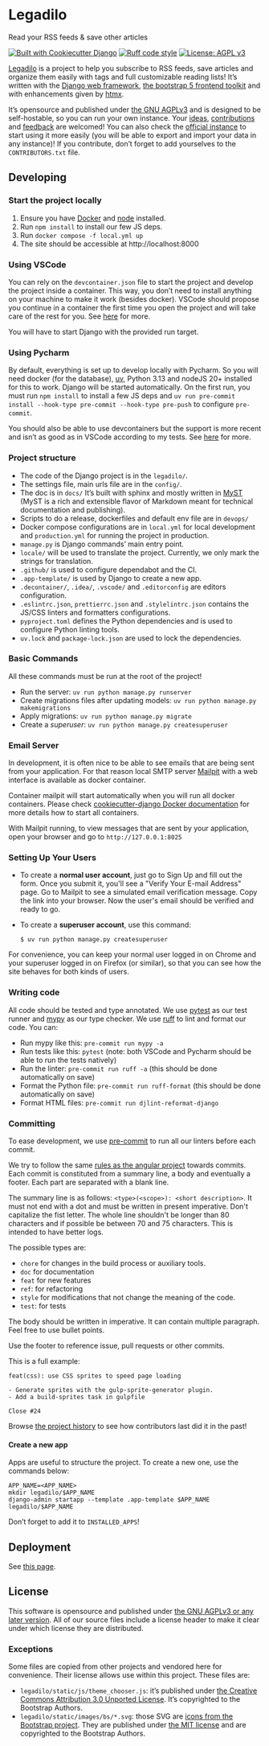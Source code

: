 # Legadilo

Read your RSS feeds & save other articles

[![Built with Cookiecutter Django](https://img.shields.io/badge/built%20with-Cookiecutter%20Django-ff69b4.svg?logo=cookiecutter)](https://github.com/cookiecutter/cookiecutter-django/)
[![Ruff code style](https://img.shields.io/badge/code%20style-ruff-000000.svg)](https://github.com/astral-sh/ruff/)
[![License: AGPL v3](https://img.shields.io/badge/License-AGPL_v3-blue.svg)](https://www.gnu.org/licenses/agpl-3.0)

[Legadilo](https://www.legadilo.eu/) is a project to help you subscribe to RSS feeds, save articles and organize them easily with tags and full customizable reading lists! It’s written with the [Django web framework](https://www.djangoproject.com/), [the bootstrap 5 frontend toolkit](https://getbootstrap.com/) and with enhancements given by [htmx](https://htmx.org/).

It’s opensource and published under [the GNU AGPLv3](https://www.gnu.org/licenses/agpl-3.0.html#license-text) and is designed to be self-hostable, so you can run your own instance.
Your [ideas](https://github.com/Jenselme/legadilo/issues/new), [contributions](https://github.com/Jenselme/legadilo/pulls) and [feedback](https://github.com/Jenselme/legadilo/discussions) are welcomed! You can also check the [official instance](https://www.legadilo.eu/) to start using it more easily (you will be able to export and import your data in any instance)! If you contribute, don’t forget to add yourselves to the `CONTRIBUTORS.txt` file.

## Developing

### Start the project locally

1. Ensure you have [Docker](https://www.docker.com/) and [node](https://nodejs.org/en) installed.
2. Run `npm install` to install our few JS deps.
3. Run `docker compose -f local.yml up`
4. The site should be accessible at http://localhost:8000

### Using VSCode

You can rely on the `devcontainer.json` file to start the project and develop the project inside a container. This way, you don’t need to install anything on your machine to make it work (besides docker). VSCode should propose you continue in a container the first time you open the project and will take care of the rest for you. See [here](https://containers.dev/supporting) for more.

You will have to start Django with the provided run target.

### Using Pycharm

By default, everything is set up to develop locally with Pycharm. So you will need docker (for the database), [uv](https://docs.astral.sh/uv/), Python 3.13 and nodeJS 20+ installed for this to work.
Django will be started automatically.
On the first run, you must run `npm install` to install a few JS deps and `uv run pre-commit install --hook-type pre-commit --hook-type pre-push` to configure `pre-commit`.

You should also be able to use devcontainers but the support is more recent and isn’t as good as in VSCode according to my tests.
See [here](https://www.jetbrains.com/help/pycharm/connect-to-devcontainer.html) for more.

### Project structure

- The code of the Django project is in the `legadilo/`.
- The settings file, main urls file are in the `config/`.
- The doc is in `docs/` It’s built with sphinx and mostly written in [MyST](https://myst-parser.readthedocs.io/en/v0.15.1/index.html) (MyST is a rich and extensible flavor of Markdown meant for technical documentation and publishing).
- Scripts to do a release, dockerfiles and default env file are in `devops/`
- Docker compose configurations are in `local.yml` for local development and `production.yml` for running the project in production.
- `manage.py` is Django commands’ main entry point.
- `locale/` will be used to translate the project. Currently, we only mark the strings for translation.
- `.github/` is used to configure dependabot and the CI.
- `.app-template/` is used by Django to create a new app.
- `.decontainer/`, `.idea/`, `.vscode/` and `.editorconfig` are editors configuration.
- `.eslintrc.json`, `prettierrc.json` and `.stylelintrc.json` contains the JS/CSS linters and formatters configurations.
- `pyproject.toml` defines the Python dependencies and is used to configure Python linting tools.
- `uv.lock` and `package-lock.json` are used to lock the dependencies.

### Basic Commands

All these commands must be run at the root of the project!

- Run the server: `uv run python manage.py runserver`
- Create migrations files after updating models: `uv run python manage.py makemigrations`
- Apply migrations: `uv run python manage.py migrate`
- Create a _superuser_: `uv run python manage.py createsuperuser`

### Email Server

In development, it is often nice to be able to see emails that are being sent from your application. For that reason local SMTP server [Mailpit](https://github.com/axllent/mailpit) with a web interface is available as docker container.

Container mailpit will start automatically when you will run all docker containers.
Please check [cookiecutter-django Docker documentation](http://cookiecutter-django.readthedocs.io/en/latest/deployment-with-docker.html) for more details how to start all containers.

With Mailpit running, to view messages that are sent by your application, open your browser and go to `http://127.0.0.1:8025`

### Setting Up Your Users

- To create a **normal user account**, just go to Sign Up and fill out the form. Once you submit it, you'll see a "Verify Your E-mail Address" page. Go to Mailpit to see a simulated email verification message. Copy the link into your browser. Now the user's email should be verified and ready to go.
- To create a **superuser account**, use this command:

      $ uv run python manage.py createsuperuser

For convenience, you can keep your normal user logged in on Chrome and your superuser logged in on Firefox (or similar), so that you can see how the site behaves for both kinds of users.

### Writing code

All code should be tested and type annotated. We use [pytest](https://docs.pytest.org/en/8.2.x/) as our test runner and [mypy](https://mypy-lang.org/) as our type checker. We use [ruff](https://docs.astral.sh/ruff/) to lint and format our code. You can:

- Run mypy like this: `pre-commit run mypy -a`
- Run tests like this: `pytest` (note: both VSCode and Pycharm should be able to run the tests natively)
- Run the linter: `pre-commit run ruff -a` (this should be done automatically on save)
- Format the Python file: `pre-commit run ruff-format` (this should be done automatically on save)
- Format HTML files: `pre-commit run djlint-reformat-django`

### Committing

To ease development, we use [pre-commit](https://pre-commit.com/) to run all our linters before each commit.

We try to follow the same [rules as the angular project](https://github.com/angular/angular.js/blob/master/DEVELOPERS.md#-git-commit-guidelines>) towards commits. Each commit is constituted from a summary line, a body and eventually a footer. Each part are separated with a blank line.

The summary line is as follows: `<type>(<scope>): <short description>`. It must not end with a dot and must be written in present imperative. Don't capitalize the fist letter. The whole line shouldn't be longer than 80 characters and if possible be between 70 and 75 characters. This is intended to have better logs.

The possible types are:
- `chore` for changes in the build process or auxiliary tools.
- `doc` for documentation
- `feat` for new features
- `ref`: for refactoring
- `style` for modifications that not change the meaning of the code.
- `test`: for tests

The body should be written in imperative. It can contain multiple paragraph. Feel free to use bullet points.

Use the footer to reference issue, pull requests or other commits.

This is a full example:

```
feat(css): use CSS sprites to speed page loading

- Generate sprites with the gulp-sprite-generator plugin.
- Add a build-sprites task in gulpfile

Close #24
```

Browse [the project history](https://github.com/Jenselme/legadilo/commits/main/) to see how contributors last did it in the past!

#### Create a new app

Apps are useful to structure the project. To create a new one, use the commands below:

```
APP_NAME=<APP_NAME>
mkdir legadilo/$APP_NAME
django-admin startapp --template .app-template $APP_NAME legadilo/$APP_NAME
```

Don’t forget to add it to `INSTALLED_APPS`!


## Deployment

See [this page](./docs/deploy.md).

## License

This software is opensource and published under [the GNU AGPLv3 or any later version](https://www.gnu.org/licenses/agpl-3.0.html#license-text).
All of our source files include a license header to make it clear under which license they are distributed.

### Exceptions

Some files are copied from other projects and vendored here for convenience.
Their license allows use within this project.
These files are:

- `legadilo/static/js/theme_chooser.js`: it’s published under [the Creative Commons Attribution 3.0 Unported License](https://creativecommons.org/licenses/by/3.0/deed.en). It’s copyrighted to the Bootstrap Authors.
- `legadilo/static/images/bs/*.svg`: those SVG are [icons from the Bootstrap project](https://icons.getbootstrap.com). They are published under [the MIT license](https://github.com/twbs/icons/blob/main/LICENSE) and are copyrighted to the Bootstrap Authors.

